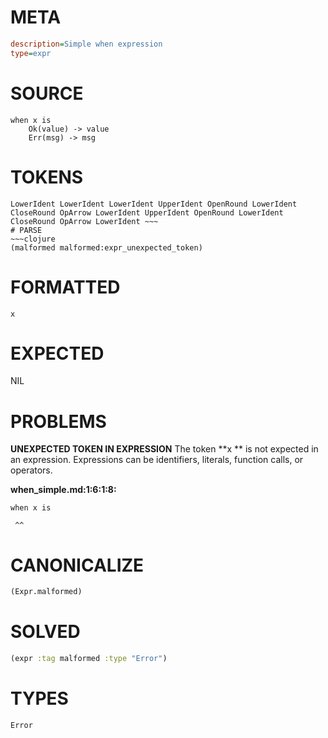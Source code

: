 # META
~~~ini
description=Simple when expression
type=expr
~~~
# SOURCE
~~~roc
when x is
    Ok(value) -> value
    Err(msg) -> msg
~~~
# TOKENS
~~~text
LowerIdent LowerIdent LowerIdent UpperIdent OpenRound LowerIdent CloseRound OpArrow LowerIdent UpperIdent OpenRound LowerIdent CloseRound OpArrow LowerIdent ~~~
# PARSE
~~~clojure
(malformed malformed:expr_unexpected_token)
~~~
# FORMATTED
~~~roc
x 
~~~
# EXPECTED
NIL
# PROBLEMS
**UNEXPECTED TOKEN IN EXPRESSION**
The token **x ** is not expected in an expression.
Expressions can be identifiers, literals, function calls, or operators.

**when_simple.md:1:6:1:8:**
```roc
when x is
```
     ^^


# CANONICALIZE
~~~clojure
(Expr.malformed)
~~~
# SOLVED
~~~clojure
(expr :tag malformed :type "Error")
~~~
# TYPES
~~~roc
Error
~~~
